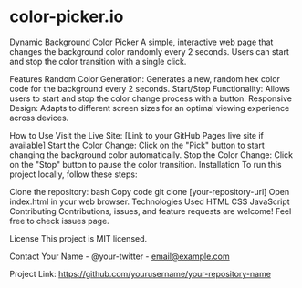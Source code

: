 # color-picker.io
Dynamic Background Color Picker
A simple, interactive web page that changes the background color randomly every 2 seconds. Users can start and stop the color transition with a single click.

Features
Random Color Generation: Generates a new, random hex color code for the background every 2 seconds.
Start/Stop Functionality: Allows users to start and stop the color change process with a button.
Responsive Design: Adapts to different screen sizes for an optimal viewing experience across devices.


How to Use
Visit the Live Site: [Link to your GitHub Pages live site if available]
Start the Color Change: Click on the "Pick" button to start changing the background color automatically.
Stop the Color Change: Click on the "Stop" button to pause the color transition.
Installation
To run this project locally, follow these steps:

Clone the repository:
bash
Copy code
git clone [your-repository-url]
Open index.html in your web browser.
Technologies Used
HTML
CSS
JavaScript
Contributing
Contributions, issues, and feature requests are welcome! Feel free to check issues page.

License
This project is MIT licensed.

Contact
Your Name - @your-twitter - email@example.com

Project Link: https://github.com/yourusername/your-repository-name

